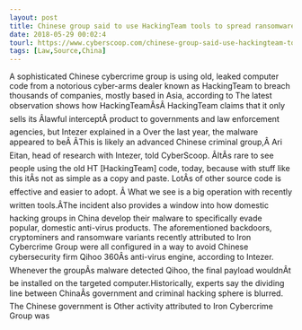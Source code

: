 ```yaml
---
layout: post
title: Chinese group said to use HackingTeam tools to spread ransomware, cryptominers
date: 2018-05-29 00:02:4
tourl: https://www.cyberscoop.com/chinese-group-said-use-hackingteam-tools-spread-ransomware-cryptominers/?category_news=technology
tags: [Law,Source,China]
---
```

A sophisticated Chinese cybercrime group is using old, leaked computer code from a notorious cyber-arms dealer known as HackingTeam to breach thousands of companies, mostly based in Asia, according to The latest observation shows how HackingTeamÂsÂ HackingTeam claims that it only sells its Âlawful interceptÂ product to governments and law enforcement agencies, but Intezer explained in a Over the last year, the malware appeared to beÂ ÂThis is likely an advanced Chinese criminal group,Â Ari Eitan, head of research with Intezer, told CyberScoop. ÂItÂs rare to see people using the old HT [HackingTeam] code, today, because with stuff like this itÂs not as simple as a copy and paste. LotÂs of other source code is effective and easier to adopt. Â What we see is a big operation with recently written tools.ÂThe incident also provides a window into how domestic hacking groups in China develop their malware to specifically evade popular, domestic anti-virus products. The aforementioned backdoors, cryptominers and ransomware variants recently attributed to Iron Cybercrime Group were all configured in a way to avoid Chinese cybersecurity firm Qihoo 360Âs anti-virus engine, according to Intezer. Whenever the groupÂs malware detected Qihoo, the final payload wouldnÂt be installed on the targeted computer.Historically, experts say the dividing line between ChinaÂs government and criminal hacking sphere is blurred. The Chinese government is Other activity attributed to Iron Cybercrime Group was 